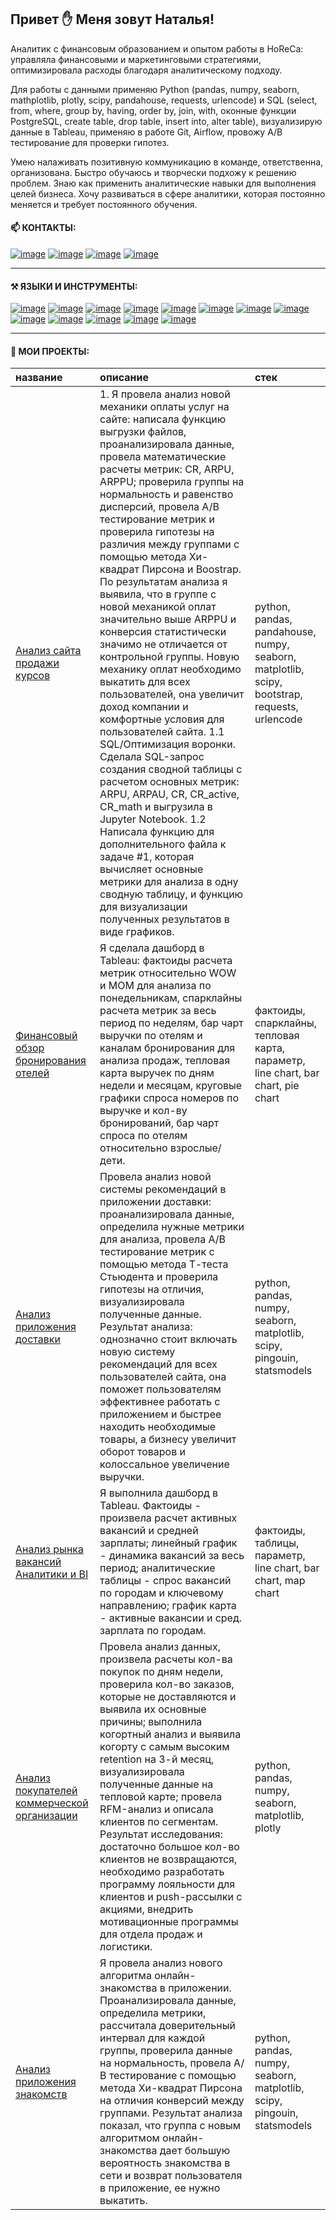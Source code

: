 ## Привет ✋ Меня зовут Наталья!
Аналитик с финансовым образованием и опытом работы в HoReCa: управляла финансовыми и маркетинговыми стратегиями, оптимизировала расходы благодаря аналитическому подходу.

Для работы с данными применяю Python (pandas, numpy, seaborn, mathplotlib, plotly, scipy, pandahouse, requests, urlencode) и SQL (select, from, where, group by, having, order by, join, with, оконные функции PostgreSQL, create table, drop table, insert into, alter table), визуализирую данные в Tableau, применяю в работе Git, Airflow, провожу A/B тестирование для проверки гипотез.

Умею налаживать позитивную коммуникацию в команде, ответственна, организована. Быстро обучаюсь и творчески подхожу к решению проблем. Знаю как применить аналитические навыки для выполнения целей бизнеса. Хочу развиваться в сфере аналитики, которая постоянно меняется и требует постоянного обучения.

#### 📫 КОНТАКТЫ: 
[![image](https://camo.githubusercontent.com/53ca1890c5baf207f51714a6a72a7135fd725d05d0d158690b24744c725b08f3/68747470733a2f2f696d672e736869656c64732e696f2f62616467652f676d61696c2d7265643f6c6f676f3d676d61696c266c6f676f436f6c6f723d7768697465267374796c653d666f722d7468652d6261646765)](https://mail.google.com/mail/u/0/?fs=1&tf=cm&source=mailto&to=1772626@gmail.com)
[![image](https://camo.githubusercontent.com/682e5a7a3bb056ae288a7cd467a1bf0e2e2ee51cfa44e90be9a2bacee10ec23b/68747470733a2f2f696d672e736869656c64732e696f2f62616467652f74656c656772616d2d626c75653f6c6f676f3d74656c656772616d266c6f676f436f6c6f723d7768697465267374796c653d666f722d7468652d6261646765)](<https://t.me/Lanfrena>)
[![image](https://camo.githubusercontent.com/18f75641402ec807485de68e264b12785fde7b4fb8e9fa6242e92aed106dd185/68747470733a2f2f696d672e736869656c64732e696f2f62616467652f646973636f72642d707572706c653f6c6f676f3d646973636f7264266c6f676f436f6c6f723d7768697465267374796c653d666f722d7468652d6261646765)]()
[![image](https://camo.githubusercontent.com/08dd3ede927ad42d0ff7c843fcec8995f190c3fabf53e118ba0ede199f4e7905/68747470733a2f2f696d672e736869656c64732e696f2f62616467652f2d57484154534150502d3238443134363f7374796c653d666f722d7468652d6261646765266c6f676f3d7768617473617070266c6f676f436f6c6f723d464646464646)]()



---
#### ⚒️ ЯЗЫКИ И ИНСТРУМЕНТЫ:
[![image](https://camo.githubusercontent.com/def6ad2b823eaa2913f46e46598441343f4863ca2d12044bd0fa76628f28643c/68747470733a2f2f696d672e736869656c64732e696f2f62616467652f707974686f6e2d77686974653f7374796c653d666f722d7468652d6261646765266c6f676f3d707974686f6e)](https://www.python.org/)
[![image](https://camo.githubusercontent.com/da027079ccf94fa4b4944c31991d83a6d205d17b78b35f5df74b73de6a2332fe/68747470733a2f2f696d672e736869656c64732e696f2f62616467652f70616e6461732d77686974653f6c6f676f3d70616e646173266c6f676f436f6c6f723d626c7565267374796c653d666f722d7468652d6261646765)](https://pandas.pydata.org/docs/reference/index.html)
[![image](https://camo.githubusercontent.com/20a27700804acdabda6c74063b7b61a37ccb0af10fc412fd229c006ff397478d/68747470733a2f2f696d672e736869656c64732e696f2f62616467652f6e756d70792d77686974653f6c6f676f3d6e756d7079266c6f676f436f6c6f723d626c7565267374796c653d666f722d7468652d6261646765)](https://numpy.org/doc/stable/reference/index.html)
[![image](https://camo.githubusercontent.com/a76a48a328b89ebc4db82a502ab657c38a0c07313f12dd0ab08baec4604e227a/68747470733a2f2f696d672e736869656c64732e696f2f62616467652f706c6f746c792d77686974653f6c6f676f3d706c6f746c79266c6f676f436f6c6f723d626c7565267374796c653d666f722d7468652d6261646765)](https://plotly.com/python/)
[![image](https://camo.githubusercontent.com/eee9c47e8dc03d6f5872e9b3284838079d7a8286f12b86e86cc49f88ba6381f4/68747470733a2f2f696d672e736869656c64732e696f2f62616467652f73636970792d77686974653f7374796c653d666f722d7468652d6261646765266c6f676f3d7363697079)](https://docs.scipy.org/doc/scipy/reference/index.html)
[![image](https://camo.githubusercontent.com/3b9ae053744a32addd283793b477ad56814974dadde81bc2213ec94627701e6e/68747470733a2f2f696d672e736869656c64732e696f2f62616467652f636c69636b686f7573652d77686974653f7374796c653d666f722d7468652d6261646765266c6f676f3d636c69636b686f757365)](https://clickhouse.com/docs/ru)
[![image](https://camo.githubusercontent.com/1c96e70ba026d1b74fe448d28b60991c2c72de647c3cd83cf3694f658e1e97de/68747470733a2f2f696d672e736869656c64732e696f2f62616467652f7265646173682d77686974653f7374796c653d666f722d7468652d6261646765266c6f676f3d726564617368)](https://redash.io/product/)
[![image](https://camo.githubusercontent.com/e36a29ae778d42a7a6ffadc07a72e97a26c90390a9758da8629bbecfe216b8fc/68747470733a2f2f696d672e736869656c64732e696f2f62616467652f6d7973716c2d77686974653f7374796c653d666f722d7468652d6261646765266c6f676f3d6d7973716c)](https://www.mysql.com/)
[![image](https://camo.githubusercontent.com/0d8dbb62597e47ae8d5169b3d0cf42d0fc78b9bf7a71e59af42a6cb63fe960fd/68747470733a2f2f696d672e736869656c64732e696f2f62616467652f74616269782d77686974653f7374796c653d666f722d7468652d6261646765266c6f676f3d7461626978)](https://tabix.io/)
[![image](https://camo.githubusercontent.com/96f87f1684e25dec23e8bbee2ea4f027a504512e0980bd95519483db9ce265e3/68747470733a2f2f696d672e736869656c64732e696f2f62616467652f7461626c6561752d77686974653f7374796c653d666f722d7468652d6261646765266c6f676f3d7461626c656175)](https://public.tableau.com/app/profile/natalia.shishkova/vizzes)
[![image](https://camo.githubusercontent.com/6790b0d6b6bd74f8399fd49256ac87cfdd61b2cd9db3dafe2a96964f0a7c8569/68747470733a2f2f696d672e736869656c64732e696f2f62616467652f6769746c61622d77686974653f7374796c653d666f722d7468652d6261646765266c6f676f3d6769746c6162)](https://about.gitlab.com/)
[![image](https://camo.githubusercontent.com/3e2ae3f4876bddb13bc807fa810df38491fea46076d1f5fcb1ae28433df389c3/68747470733a2f2f696d672e736869656c64732e696f2f62616467652f2d4a7570797465725f4e6f7465626f6f6b2d4646463f7374796c653d666f722d7468652d6261646765266c6f676f3d4a757079746572)](https://jupyter.org/)
[![image](https://camo.githubusercontent.com/b64b6429d879f2ef963c26b4f0bae57ed1b94e70ef55009236ecf1c7b3e385c5/68747470733a2f2f696d672e736869656c64732e696f2f62616467652f2d506f737467726553514c2d4646463f7374796c653d666f722d7468652d6261646765266c6f676f3d506f737467726553514c)](https://www.postgresql.org/)

---

#### 📝 МОИ ПРОЕКТЫ:
| название     | описание  | стек
:----|:-----------|:------
|[Анализ сайта продажи курсов](https://github.com/Lanfrena/Final_project)|1. Я провела анализ новой механики оплаты услуг на сайте: написала функцию выгрузки файлов, проанализировала данные, провела математические расчеты метрик: CR, ARPU, ARPPU; проверила группы на нормальность и равенство дисперсий, провела А/В тестирование метрик и проверила гипотезы на различия между группами с помощью метода Хи-квадрат Пирсона и Boostrap. По результатам анализа я выявила, что в группе с новой механикой оплат значительно выше ARPPU и конверсия статистически значимо не отличается от контрольной группы. Новую механику оплат необходимо выкатить для всех пользователей, она увеличит доход компании и комфортные условия для пользователей сайта. 1.1 SQL/Оптимизация воронки. Сделала SQL-запрос создания сводной таблицы с расчетом основных метрик: ARPU, ARPAU, CR, CR_active, CR_math и выгрузила в Jupyter Notebook. 1.2 Написала функцию для дополнительного файла к задаче #1, которая вычисляет основные метрики для анализа в одну сводную таблицу, и функцию для визуализации полученных результатов в виде графиков.| python, pandas, pandahouse, numpy, seaborn, matplotlib, scipy, bootstrap, requests, urlencode  
|[Финансовый обзор бронирования отелей](https://github.com/Lanfrena/Tableau_financial_review_of_hotel_booking)  |  Я сделала дашборд в Tableau: фактоиды расчета метрик относительно WOW и MOM для анализа по понедельникам,  спарклайны расчета метрик за весь период по неделям, бар чарт выручки по отелям и каналам бронирования для анализа продаж, тепловая карта выручек по дням недели и месяцам, круговые графики спроса номеров по выручке и кол-ву бронирований, бар чарт спроса по отелям относительно взрослые/дети.  | фактоиды, спарклайны, тепловая карта, параметр, line chart, bar chart, pie chart 
|[Анализ приложения доставки](https://github.com/Lanfrena/A-B_test_statistic_delivery_app) | Провела анализ новой системы рекомендаций в приложении доставки: проанализировала данные, определила нужные метрики для анализа, провела А/В тестирование метрик с помощью метода Т-теста Стьюдента и проверила гипотезы на отличия, визуализировала полученные данные. Результат анализа: однозначно стоит включать новую систему рекомендаций для всех пользователей сайта,  она поможет пользователям эффективнее работать с приложением и быстрее находить необходимые товары, а бизнесу увеличит оборот товаров и колоссальное увеличение выручки. | python, pandas, numpy, seaborn, matplotlib, scipy, pingouin, statsmodels
|[Анализ рынка вакансий Аналитики и BI](https://github.com/Lanfrena/Tableau_Job_market_analysis_Analysts_and_BI)| Я выполнила дашборд в Tableau. Фактоиды - произвела расчет активных вакансий и средней зарплаты; линейный график - динамика вакансий за весь период; аналитические таблицы - спрос вакансий по городам и ключевому направлению;  график карта - активные вакансии и сред. зарплата по городам. | фактоиды, таблицы, параметр, line chart, bar chart, map chart 
|[Анализ покупателей коммерческой организации](https://github.com/Lanfrena/Project_E-commerce) | Провела анализ данных, произвела расчеты кол-ва покупок по дням недели, проверила кол-во заказов, которые не доставляются и выявила их основные причины; выполнила когортный анализ и выявила когорту с самым высоким retention на 3-й месяц, визуализировала полученные данные на тепловой карте; провела RFM-анализ и описала клиентов по сегментам. Результат исследования: достаточно большое кол-во клиентов не возвращаются, необходимо разработать программу лояльности для клиентов и push-рассылки с акциями, внедрить мотивационные программы для отдела продаж и логистики.| python, pandas, numpy, seaborn, matplotlib, plotly 
|[Анализ приложения знакомств](https://github.com/Lanfrena/A-B_test_statistic_dating_app)  |Я провела анализ нового алгоритма онлайн-знакомства в приложении. Проанализировала данные, определила метрики, рассчитала доверительный интервал для каждой группы, проверила данные на нормальность, провела А/В тестирование с помощью метода Хи-квадрат Пирсона на отличия конверсий между группами. Результат анализа показал, что группа с новым алгоритмом онлайн-знакомства дает большую вероятность знакомства в сети и возврат пользователя в приложение, ее нужно выкатить.| python, pandas, numpy, seaborn, matplotlib, scipy, pingouin, statsmodels 

